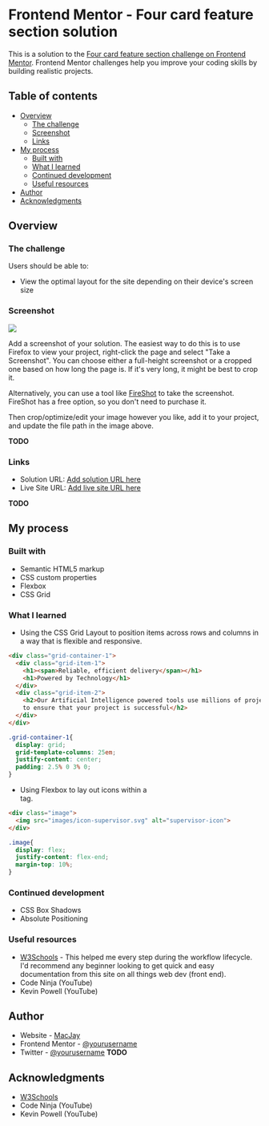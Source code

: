 # Frontend Mentor - Four card feature section solution

This is a solution to the [Four card feature section challenge on Frontend Mentor](https://www.frontendmentor.io/challenges/four-card-feature-section-weK1eFYK). Frontend Mentor challenges help you improve your coding skills by building realistic projects.

## Table of contents

- [Overview](#overview)
  - [The challenge](#the-challenge)
  - [Screenshot](#screenshot)
  - [Links](#links)
- [My process](#my-process)
  - [Built with](#built-with)
  - [What I learned](#what-i-learned)
  - [Continued development](#continued-development)
  - [Useful resources](#useful-resources)
- [Author](#author)
- [Acknowledgments](#acknowledgments)

## Overview

### The challenge

Users should be able to:

- View the optimal layout for the site depending on their device's screen size

### Screenshot

![](./screenshot.jpg)

Add a screenshot of your solution. The easiest way to do this is to use Firefox to view your project, right-click the page and select "Take a Screenshot". You can choose either a full-height screenshot or a cropped one based on how long the page is. If it's very long, it might be best to crop it.

Alternatively, you can use a tool like [FireShot](https://getfireshot.com/) to take the screenshot. FireShot has a free option, so you don't need to purchase it.

Then crop/optimize/edit your image however you like, add it to your project, and update the file path in the image above.

**TODO**

### Links

- Solution URL: [Add solution URL here](https://your-solution-url.com)
- Live Site URL: [Add live site URL here](https://your-live-site-url.com)

**TODO**


## My process

### Built with

- Semantic HTML5 markup
- CSS custom properties
- Flexbox
- CSS Grid


### What I learned

- Using the CSS Grid Layout to position items across rows and columns in a way that is flexible and responsive.

```html
<div class="grid-container-1">
  <div class="grid-item-1">
    <h1><span>Reliable, efficient delivery</span></h1>
    <h1>Powered by Technology</h1>
  </div>
  <div class="grid-item-2">
    <h2>Our Artificial Intelligence powered tools use millions of project data points
    to ensure that your project is successful</h2>
  </div>
</div>
```
```css
.grid-container-1{
  display: grid;
  grid-template-columns: 25em;
  justify-content: center;
  padding: 2.5% 0 3% 0;
}
```
- Using Flexbox to lay out icons within a <div> tag.

```html
<div class="image">
  <img src="images/icon-supervisor.svg" alt="supervisor-icon">
</div>
```
```css
.image{
  display: flex;
  justify-content: flex-end;
  margin-top: 10%;
}
```


### Continued development

- CSS Box Shadows
- Absolute Positioning


### Useful resources

- [W3Schools](https://www.w3schools.com) - This helped me every step during the workflow lifecycle. I'd recommend any beginner looking to get quick and easy documentation from this site on all things web dev (front end).
- Code Ninja (YouTube)
- Kevin Powell (YouTube)


## Author

- Website - [MacJay](https://www.your-site.com)
- Frontend Mentor - [@yourusername](https://www.frontendmentor.io/profile/yourusername)
- Twitter - [@yourusername](https://www.twitter.com/yourusername)
**TODO**

## Acknowledgments
- [W3Schools](https://www.w3schools.com)
- Code Ninja (YouTube)
- Kevin Powell (YouTube)
